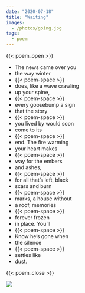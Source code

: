 ```yaml
---
date: "2020-07-18"
title: "Waiting"
images:
  - /photos/going.jpg
tags:
  - poem
---
```

  
{{< poem_open >}}

* The news came over you
* the way winter
* {{< poem-space >}}
* does, like a wave crawling
* up your spine,
* {{< poem-space >}}
* every goosebump a sign
* that the story
* {{< poem-space >}}
* you lived by would soon
* come to its
* {{< poem-space >}}
* end. The fire warming 
* your heart makes 
* {{< poem-space >}}
* way for the embers 
* and ashes, 
* {{< poem-space >}}
* for all that’s left, black 
* scars and burn 
* {{< poem-space >}}
* marks, a house without 
* a roof, memories 
* {{< poem-space >}}
* forever frozen 
* in place. You’ll
* {{< poem-space >}}
* Know he’s gone when
* the silence
* {{< poem-space >}}
* settles like
* dust.

{{< poem_close >}}

![](/photos/going.jpg)

